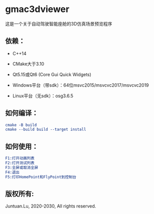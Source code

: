# gmac3dviewer

这是一个关于自动驾驶智能座舱的3D仿真场景预览程序

## 依赖：

- C++14

- CMake大于3.10

- Qt5.15或Qt6 (Core Gui Quick Widgets)

- Windows平台（带sdk）：64位msvc2015/msvcvc2017/msvcvc2019

- Linux平台（无sdk）：osg3.6.5


## 如何编译：

```cmake
cmake -B build
cmake --build build --target install
```

## 如何使用：

```cmake
F1:打开动画列表
F2:打开测试列表
F3:全屏或取消全屏
F4:退出
F5:打印HomePoint和FlyPoint到控制台
```

## 版权所有:

Juntuan.Lu, 2020-2030, All rights reserved.
